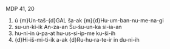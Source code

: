 MDP 41, 20
1. ú {m}Un-taš-{d}GAL ša-ak {m}{d}Hu-um-ban-nu-me-na-gi
2. su-un-ki-ik An-za-an Šu-šu-un-ka si-ia-an
3. hu-ni-in ú-pa-at hu-us-si-ip-me ku-ši-ih
4. {d}Hi-iš-mi-ti-ik a-ak {d}Ru-hu-ra-te-ir in du-ni-ih
